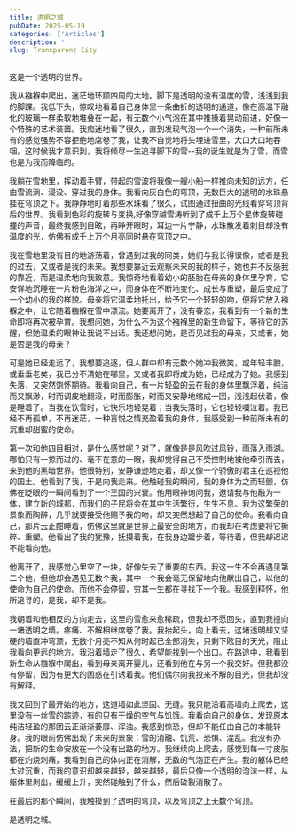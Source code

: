 ```yaml
---
title: 透明之城
pubDate: 2025-05-19
categories: ['Articles']
description: ''
slug: Transparent City
---
```


这是一个透明的世界。

我从襁褓中爬出，迷茫地环顾四周的大地。脚下是透明的没有温度的雪，浅浅到我的脚踝。我低下头，惊叹地看着自己身体里一条曲折的透明的通道，像在高温下融化的玻璃一样柔软地堆叠在一起，有无数个小气泡在其中推搡着晃动前进，好像一个特殊的艺术装置。我痴迷地看了很久，直到发现气泡一个一个消失，一种前所未有的感觉强势不容拒绝地席卷了我，让我不自觉地将头埋进雪里，大口大口地吞咽。这时候我才意识到，我将倾尽一生追寻脚下的雪--我的诞生就是为了雪，而雪也是为我而降临的。

我躺在雪地里，挥动着手臂，带起的雪波将我像一艘小船一样推向未知的远方，任由雪流淌、浸没、穿过我的身体。我看向灰白色的穹顶，无数巨大的透明的水珠悬挂在穹顶之下。我静静地盯着那些水珠看了很久，试图通过扭曲的光线看穿穹顶背后的世界。我看到色彩的旋转与变换,好像穿越雪涛听到了成千上万个星体旋转碰撞的声音，最终我感到目眩，再睁开眼时，耳边一片宁静，水珠散发着刺目却没有温度的光，仿佛有成千上万个月亮同时悬在穹顶之中。

我在雪地里没有目的地游荡着，曾遇到过我的同类，她们与我长得很像，或者是我的过去，又或者是我的未来。我想要靠近去观察未来的我的样子，她也并不反感我的靠近，而是温柔地向我致意。我惊奇地看着幼小的胚胎在母亲的身体里孕育，它安详地沉睡在一片粉色海洋之中，而身体在不断地变化、成长与重塑，最后变成了一个幼小的我的样貌。母亲将它温柔地托出，给予它一个轻轻的吻，便将它放入襁褓之中，让它随着襁褓在雪中漂流。她要离开了，没有眷恋，我看到有一个新的生命即将再次被孕育。我想问她，为什么不为这个襁褓里的新生命留下，等待它的苏醒，但她温柔的眼神让我说不出话。我还想问她，是否见过我的母亲，又或者，她是否是我的母亲？

可是她已经走远了，我想要追逐，但人群中却有无数个她冲我微笑，或年轻丰腴，或垂垂老矣，我已分不清她在哪里，又或者我即将成为她，已经成为了她。我感到失落，又突然饱怀期待。我看向自己，有一片轻盈的云在我的身体里飘浮着，纯洁而又飘渺，时而调皮地翻滚，时而膨胀，时而又安静地缩成一团，浅浅起伏着，像是睡着了。当我在饮雪时，它快乐地轻晃着；当我失落时，它也轻轻啜泣着。我已经不再孤单，不再迷茫，一种喜悦之情充盈着我的身体，我感受到一种前所未有的沉重却甜蜜的使命。

第一次和他四目相对，是什么感觉呢？对了，就像是是风吹过风铃，雨落入雨湖。哪怕只有一掠而过的、毫不在意的一眼，我却觉得自己不受控制地被他牵引而去，来到他的黑暗世界。他很特别，安静谦逊地走着，却又像一个骄傲的君主在巡视他的国土。他看到了我，于是向我走来。他触碰我的瞬间，我的身体为之而轻颤，仿佛在眨眼的一瞬间看到了一个王国的兴衰。他用眼神询问我，邀请我与他融为一体，建立新的城邦，而我们的子民将会在其中生活繁衍，生生不息。我为这繁荣的景象而陶醉，几乎就要接受他赐予我的吻，却又突然想起了自己的使命。我看向自己，那片云正酣睡着，仿佛这里就是世界上最安全的地方，而我却在考虑要将它撕碎、重塑。他看出了我的犹豫，抚摸着我，在我身边踱步着，等待着，但我却迟迟不能看向他。

他离开了，我感觉心里空了一块，好像失去了重要的东西。我这一生不会再遇见第二个他，但他却会遇见无数个我，其中一个我会毫无保留地向他献出自己，以他的使命为自己的使命。而他不会停留，穷其一生都在寻找下一个我。我感到释怀，他所追寻的，是我，却不是我。

我朝着和他相反的方向走去，这里的雪愈来愈稀疏，但我却不愿回头，直到我撞向一堵透明之墙。疼痛、不解相继席卷了我。我抬起头，向上看去，这堵透明却又坚硬的墙直冲穹顶，无数个月亮不知从何时起已全部消失，只剩下眩目的天光，阻止我看向更远的地方。我沿着墙走了很久，希望能找到一个出口。在路途中，我看到新生命从襁褓中爬出，看到母亲离开婴儿，还看到他在与另一个我交好。但我都没有停留，因为有更大的困惑在引诱着我。他们偶尔向我投来不解的目光，但我却没有解释。

我又回到了最开始的地方，这道墙如此坚固、无缝。我只能沿着高墙向上爬去，这里没有一丝雪的踪迹，有的只有干燥的空气与饥饿。我看向自己的身体，发现原本纯洁轻盈的那团云正渐渐萎靡、浑浊。我感到惊恐，但却不能任由自己的本能转身。我的眼前仿佛出现了未来的景象：雪的消融、饥荒、恐惧、混乱。我没有办法，把新的生命安放在一个没有出路的地方。我继续向上爬去，感觉到每一寸皮肤都在灼烧刺痛，我看到自己的体内正在消解，无数的气泡正在产生。我的躯体已经太过沉重，而我的意识却越来越轻，越来越轻，最后只像一个透明的泡沫一样，从躯体里剥出，缓缓上升，突然碰触到了什么，然后破裂消散了。

在最后的那个瞬间，我触摸到了透明的穹顶，以及穹顶之上无数个穹顶。

是透明之城。
